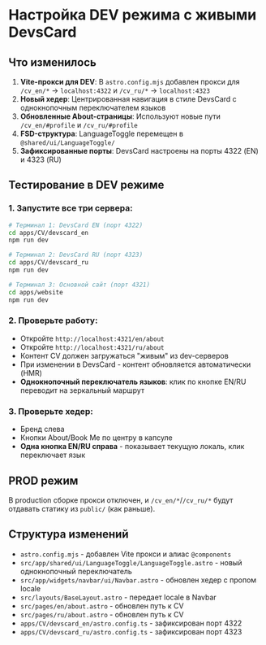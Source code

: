# Настройка DEV режима с живыми DevsCard

## Что изменилось

1. **Vite-прокси для DEV**: В `astro.config.mjs` добавлен прокси для `/cv_en/*` → `localhost:4322` и `/cv_ru/*` → `localhost:4323`
2. **Новый хедер**: Центрированная навигация в стиле DevsCard с однокнопочным переключателем языков
3. **Обновленные About-страницы**: Используют новые пути `/cv_en/#profile` и `/cv_ru/#profile`
4. **FSD-структура**: LanguageToggle перемещен в `@shared/ui/LanguageToggle/`
5. **Зафиксированные порты**: DevsCard настроены на порты 4322 (EN) и 4323 (RU)

## Тестирование в DEV режиме

### 1. Запустите все три сервера:

```bash
# Терминал 1: DevsCard EN (порт 4322)
cd apps/CV/devscard_en
npm run dev

# Терминал 2: DevsCard RU (порт 4323)
cd apps/CV/devscard_ru  
npm run dev

# Терминал 3: Основной сайт (порт 4321)
cd apps/website
npm run dev
```

### 2. Проверьте работу:

- Откройте `http://localhost:4321/en/about`
- Откройте `http://localhost:4321/ru/about`
- Контент CV должен загружаться "живым" из dev-серверов
- При изменении в DevsCard - контент обновляется автоматически (HMR)
- **Однокнопочный переключатель языков**: клик по кнопке EN/RU переводит на зеркальный маршрут

### 3. Проверьте хедер:

- Бренд слева
- Кнопки About/Book Me по центру в капсуле
- **Одна кнопка EN/RU справа** - показывает текущую локаль, клик переключает язык

## PROD режим

В production сборке прокси отключен, и `/cv_en/*`/`/cv_ru/*` будут отдавать статику из `public/` (как раньше).

## Структура изменений

- `astro.config.mjs` - добавлен Vite прокси и алиас `@components`
- `src/app/shared/ui/LanguageToggle/LanguageToggle.astro` - новый однокнопочный переключатель
- `src/app/widgets/navbar/ui/Navbar.astro` - обновлен хедер с пропом locale
- `src/layouts/BaseLayout.astro` - передает locale в Navbar
- `src/pages/en/about.astro` - обновлен путь к CV
- `src/pages/ru/about.astro` - обновлен путь к CV
- `apps/CV/devscard_en/astro.config.ts` - зафиксирован порт 4322
- `apps/CV/devscard_ru/astro.config.ts` - зафиксирован порт 4323
